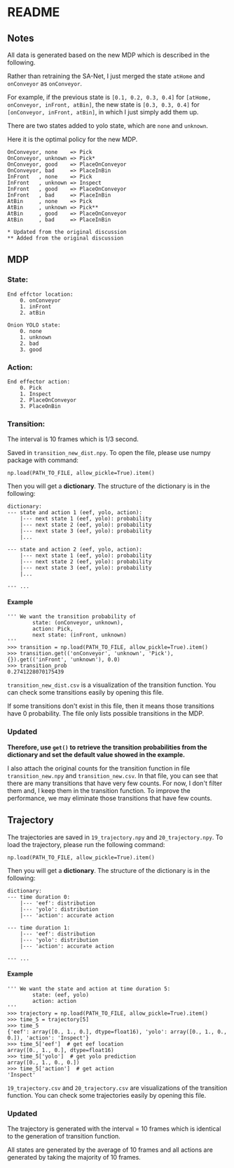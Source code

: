 # README

## Notes
All data is generated based on the new MDP which is described in the following. 

Rather than retraining the SA-Net, I just merged the state `atHome` and `onConveyor` as `onConveyor`. 

For example, if the previous state is `[0.1, 0.2, 0.3, 0.4]` for `[atHome, onConveyor, inFront, atBin]`, the new state is 
`[0.3, 0.3, 0.4]` for `[onConveyor, inFront, atBin]`, in which I just simply add them up.

There are two states added to yolo state, which are `none` and `unknown`. 

Here it is the optimal policy for the new MDP.
```angular2html
OnConveyor, none    => Pick
OnConveyor, unknown => Pick*              
OnConveyor, good    => PlaceOnConveyor
OnConveyor, bad     => PlaceInBin
InFront   , none    => Pick
InFront   , unknown => Inspect
InFront   , good    => PlaceOnConveyor
InFront   , bad     => PlaceInBin
AtBin     , none    => Pick
AtBin     , unknown => Pick**
AtBin     , good    => PlaceOnConveyor
AtBin     , bad     => PlaceInBin

* Updated from the original discussion
** Added from the original discussion
```

## MDP

### State:
``` 
End effctor location:
    0. onConveyor
    1. inFront 
    2. atBin

Onion YOLO state:
    0. none
    1. unknown
    2. bad
    3. good
```
### Action:
```
End effector action:
    0. Pick
    1. Inspect
    2. PlaceOnConveyor
    3. PlaceOnBin
```

### Transition:
The interval is 10 frames which is 1/3 second.

Saved in `transition_new_dist.npy`. To open the file, please use numpy package with command:

`np.load(PATH_TO_FILE, allow_pickle=True).item()`

Then you will get a **dictionary**. The structure of the dictionary is in the following:
```
dictionary:
--- state and action 1 (eef, yolo, action):
    |--- next state 1 (eef, yolo): probability
    |--- next state 2 (eef, yolo): probability
    |--- next state 3 (eef, yolo): probability
    |...
    
--- state and action 2 (eef, yolo, action):
    |--- next state 1 (eef, yolo): probability
    |--- next state 2 (eef, yolo): probability
    |--- next state 3 (eef, yolo): probability
    |...
    
--- ...
```

#### Example
``` 
''' We want the transition probability of 
        state: (onConveyor, unknown), 
        action: Pick, 
        next state: (inFront, unknown)
'''
>>> transition = np.load(PATH_TO_FILE, allow_pickle=True).item()
>>> transition.get(('onConveyor', 'unknown', 'Pick'), {}).get(('inFront', 'unknown'), 0.0)
>>> transition_prob
0.2741228070175439
```

`transition_new_dist.csv` is a visualization of the transition function. You can check some transitions easily by opening this file.

If some transitions don't exist in this file, then it means those transitions have 0 probability. The file only lists 
possible transitions in the MDP. 

### Updated
**Therefore, use `get()` to retrieve the transition probabilities from the dictionary and set the default value showed in the example.**

I also attach the original counts for the transition function in file `transition_new.npy` and `transition_new.csv`. In that file, you can see that
there are many transitions that have very few counts. For now, I don't filter them and, I keep them in the transition function. To improve the performance,
we may eliminate those transitions that have few counts.


## Trajectory



The trajectories are saved in `19_trajectory.npy` and `20_trajectory.npy`. To load the trajectory, please run the following command:

`np.load(PATH_TO_FILE, allow_pickle=True).item()`

Then you will get a **dictionary**. The structure of the dictionary is in the following:
```
dictionary:
--- time duration 0:
    |--- 'eef': distribution
    |--- 'yolo': distribution
    |--- 'action': accurate action

--- time duration 1:
    |--- 'eef': distribution
    |--- 'yolo': distribution
    |--- 'action': accurate action

--- ...
```
#### Example
``` 
''' We want the state and action at time duration 5:
        state: (eef, yolo)
        action: action
'''
>>> trajectory = np.load(PATH_TO_FILE, allow_pickle=True).item()
>>> time_5 = trajectory[5]
>>> time_5
{'eef': array([0., 1., 0.], dtype=float16), 'yolo': array([0., 1., 0., 0.]), 'action': 'Inspect'}
>>> time_5['eef']  # get eef location
array([0., 1., 0.], dtype=float16)
>>> time_5['yolo']  # get yolo prediction
array([0., 1., 0., 0.])
>>> time_5['action']  # get action
'Inspect'
```

`19_trajectory.csv` and `20_trajectory.csv` are visualizations of the transition function. You can check some trajectories easily by opening this file.

### Updated 
The trajectory is generated with the interval = 10 frames which is identical to the generation of transition function. 

All states are generated by the average of 10 frames and all actions are generated by taking the majority of 10 frames.